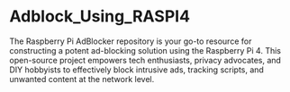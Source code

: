 # Adblock_Using_RASPI4
The Raspberry Pi AdBlocker repository is your go-to resource for constructing a potent ad-blocking solution using the Raspberry Pi 4. This open-source project empowers tech enthusiasts, privacy advocates, and DIY hobbyists to effectively block intrusive ads, tracking scripts, and unwanted content at the network level.
